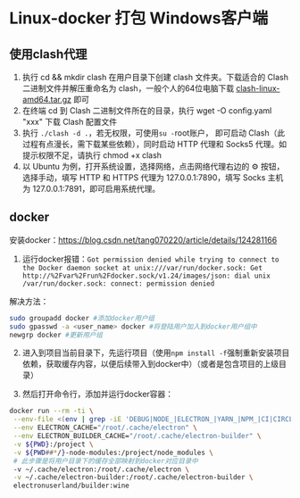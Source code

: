 # Linux-docker 打包 Windows客户端

## 使用clash代理

1. 执行 cd && mkdir clash 在用户目录下创建 clash 文件夹。下载适合的 Clash 二进制文件并解压重命名为 clash，一般个人的64位电脑下载 [clash-linux-amd64.tar.gz](https://github.com/Dreamacro/clash/releases) 即可
2. 在终端 cd 到 Clash 二进制文件所在的目录，执行 wget -O config.yaml "xxx" 下载 Clash 配置文件
3. 执行 `./clash -d .`，若无权限，可使用`su -`root账户， 即可启动 Clash（此过程有点漫长，需下载某些依赖），同时启动 HTTP 代理和 Socks5 代理。如提示权限不足，请执行 chmod +x clash
4. 以 Ubuntu 为例，打开系统设置，选择网络，点击网络代理右边的 ⚙ 按钮，选择手动，填写 HTTP 和 HTTPS 代理为 127.0.0.1:7890，填写 Socks 主机为 127.0.0.1:7891，即可启用系统代理。




## docker 

安装docker：https://blog.csdn.net/tang070220/article/details/124281166


1. 运行docker报错：`Got permission denied while trying to connect to the Docker daemon socket at unix:///var/run/docker.sock: Get http://%2Fvar%2Frun%2Fdocker.sock/v1.24/images/json: dial unix /var/run/docker.sock: connect: permission denied`

解决方法：
```bash
sudo groupadd docker #添加docker用户组
sudo gpasswd -a <user_name> docker #将登陆用户加入到docker用户组中
newgrp docker #更新用户组
```

2. 进入到项目当前目录下，先运行项目（使用`npm install -f`强制重新安装项目依赖，获取缓存内容，以便后续带入到docker中）（或者是包含项目的上级目录）

3. 然后打开命令行，添加并运行docker容器：

```bash
docker run --rm -ti \
 --env-file <(env | grep -iE 'DEBUG|NODE_|ELECTRON_|YARN_|NPM_|CI|CIRCLE|TRAVIS_TAG|TRAVIS|TRAVIS_REPO_|TRAVIS_BUILD_|TRAVIS_BRANCH|TRAVIS_PULL_REQUEST_|APPVEYOR_|CSC_|GH_|GITHUB_|BT_|AWS_|STRIP|BUILD_') \
 --env ELECTRON_CACHE="/root/.cache/electron" \
 --env ELECTRON_BUILDER_CACHE="/root/.cache/electron-builder" \
 -v ${PWD}:/project \
 -v ${PWD##*/}-node-modules:/project/node_modules \
 # 此步骤是将用户目录下的缓存全部映射到docker对应目录中
 -v ~/.cache/electron:/root/.cache/electron \
 -v ~/.cache/electron-builder:/root/.cache/electron-builder \
 electronuserland/builder:wine
```


